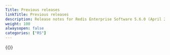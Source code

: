 ```yaml
---
Title: Previous releases
linkTitle: Previous releases
description: Release notes for Redis Enterprise Software 5.6.0 (April 2020) and earlier versions.
weight: 100
alwaysopen: false
categories: ["RS"]
---
```


{{<table-children columnNames="Version&nbsp;(Release&nbsp;date)&nbsp;,Major changes,OSS&nbsp;Redis compatibility" columnSources="LinkTitle,Description,compatibleOSSVersion" enableLinks="LinkTitle">}}
